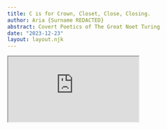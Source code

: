 ```yaml
---
title: C is for Crown, Closet, Close, Closing.
author: Aria {Surname REDACTED}
abstract: Covert Poetics of The Great Noet Turing
date: "2023-12-23"
layout: layout.njk
---
```



<div class="w-full">
  <iframe
    src="https://gospel.notborges.org/exp/A+IS+NOT+FOR+ALEPH/C+is+for+Crown%2C+Closet%2C+Close%2C+Closing"
    class="w-full h-[90vh] border-none rounded-lg shadow-lg"
    loading="lazy"
  ></iframe>
</div>
